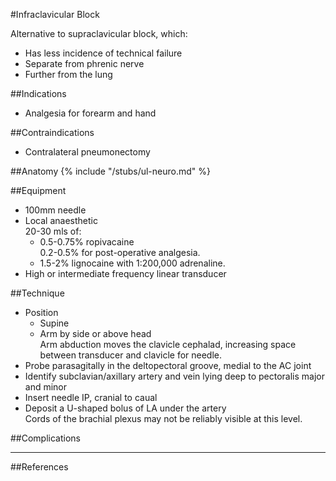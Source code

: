 #Infraclavicular Block

Alternative to supraclavicular block, which:
* Has less incidence of technical failure
* Separate from phrenic nerve
* Further from the lung

##Indications
* Analgesia for forearm and hand

##Contraindications
* Contralateral pneumonectomy

##Anatomy
{% include "/stubs/ul-neuro.md" %}

##Equipment
* 100mm needle
* Local anaesthetic  
20-30 mls of:
	* 0.5-0.75% ropivacaine  
	0.2-0.5% for post-operative analgesia.
	* 1.5-2% lignocaine with 1:200,000 adrenaline.
* High or intermediate frequency linear transducer

##Technique
* Position
	* Supine
	* Arm by side or above head  
	Arm abduction moves the clavicle cephalad, increasing space between transducer and clavicle for needle.
* Probe parasagitally in the deltopectoral groove, medial to the AC joint
* Identify subclavian/axillary artery and vein lying deep to pectoralis major and minor
* Insert needle IP, cranial to caual
* Deposit a U-shaped bolus of LA under the artery  
Cords of the brachial plexus may not be reliably visible at this level.

##Complications

---
##References
